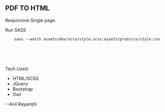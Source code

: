 PDF TO HTML
-

Responsive Single page.

Run SASS

		sass --watch assets/dev/scss/style.scss:assets/prod/css/style.css


<br><br><br>

Tech Used:
* HTML/SCSS
* JQuery
* Bootstrap
* Owl

--Anil Rayamjhi
